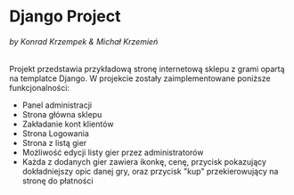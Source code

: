 # Django Project 
###### by Konrad Krzempek & Michał Krzemień 

Projekt przedstawia przykładową stronę internetową sklepu z grami opartą na templatce Django.
W projekcie zostały zaimplementowane poniższe funkcjonalności:

- Panel administracji
- Strona główna sklepu
- Zakładanie kont klientów
- Strona Logowania
- Strona z listą gier
- Możliwość edycji listy gier przez administratorów
- Każda z dodanych gier zawiera ikonkę, cenę, przycisk pokazujący dokładniejszy opic danej gry, oraz przycisk "kup" przekierowujący na stronę do płatności

